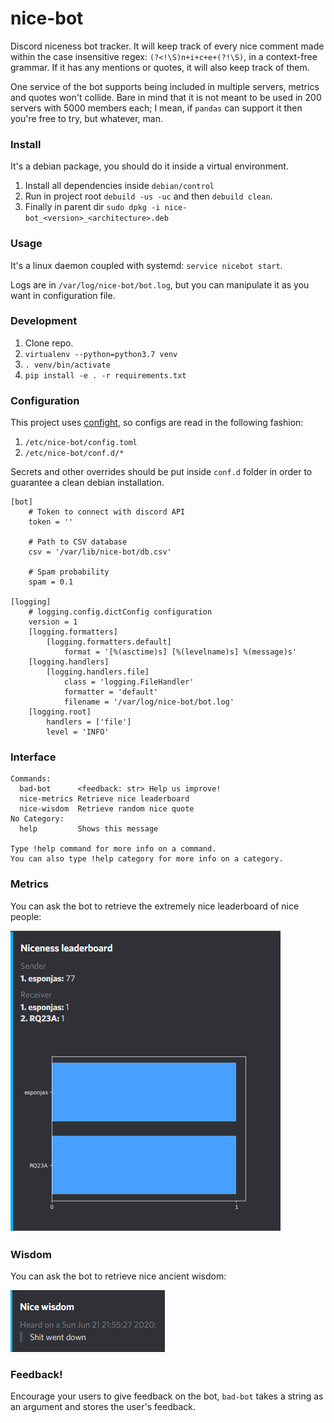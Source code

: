 # nice-bot
Discord niceness bot tracker. It will keep track of every nice comment made within the case insensitive regex: `(?<!\S)n+i+c+e+(?!\S)`, in a context-free grammar. If it has any mentions or quotes, it will also keep track of them.

One service of the bot supports being included in multiple servers, metrics and quotes won't collide. Bare in mind that it is not meant to be used in 200 servers with 5000 members each; I mean, if `pandas` can support it then you're free to try, but whatever, man.

### Install
It's a debian package, you should do it inside a virtual environment.

1. Install all dependencies inside `debian/control`
2. Run in project root `debuild -us -uc` and then `debuild clean`.
3. Finally in parent dir `sudo dpkg -i nice-bot_<version>_<architecture>.deb`

### Usage
It's a linux daemon coupled with systemd: `service nicebot start`.

Logs are in `/var/log/nice-bot/bot.log`, but you can manipulate it as you want in configuration file.

### Development
1. Clone repo.
2. `virtualenv --python=python3.7 venv`
3. `. venv/bin/activate`
4. `pip install -e . -r requirements.txt`

### Configuration
This project uses [confight](https://github.com/Avature/confight), so configs are read in the following fashion:
1. `/etc/nice-bot/config.toml`
2. `/etc/nice-bot/conf.d/*`

Secrets and other overrides should be put inside `conf.d` folder in order to guarantee a clean debian installation.

    [bot]
        # Token to connect with discord API
        token = ''

        # Path to CSV database
        csv = '/var/lib/nice-bot/db.csv'

        # Spam probability
        spam = 0.1

    [logging]
        # logging.config.dictConfig configuration
        version = 1
        [logging.formatters]
            [logging.formatters.default]
                format = '[%(asctime)s] [%(levelname)s] %(message)s'
        [logging.handlers]
            [logging.handlers.file]
                class = 'logging.FileHandler'
                formatter = 'default'
                filename = '/var/log/nice-bot/bot.log'
        [logging.root]
            handlers = ['file']
            level = 'INFO'



### Interface
    Commands:
      bad-bot      <feedback: str> Help us improve!
      nice-metrics Retrieve nice leaderboard
      nice-wisdom  Retrieve random nice quote
    No Category:
      help         Shows this message

    Type !help command for more info on a command.
    You can also type !help category for more info on a category.

### Metrics

You can ask the bot to retrieve the extremely nice leaderboard of nice people:

![nice_metrics](images/nice_metrics.png?raw=true "Nice metrics")

### Wisdom
You can ask the bot to retrieve nice ancient wisdom:

![nice_wisdom](images/nice_wisdom.png?raw=true "Nice wisdom")

### Feedback!
Encourage your users to give feedback on the bot, `bad-bot` takes a string as an argument and stores the user's feedback.
